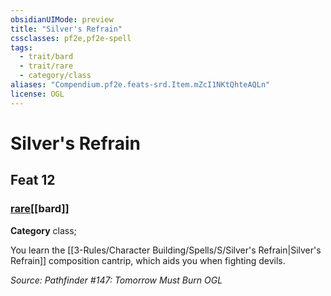 ```yaml
---
obsidianUIMode: preview
title: "Silver's Refrain"
cssclasses: pf2e,pf2e-spell
tags:
  - trait/bard
  - trait/rare
  - category/class
aliases: "Compendium.pf2e.feats-srd.Item.mZcI1NKtQhteAQLn"
license: OGL
---
```

# Silver's Refrain
## Feat 12
### [rare](rare.md "Rare Rarity Trait")[[bard]]

**Category** class; 




You learn the [[3-Rules/Character Building/Spells/S/Silver's Refrain|Silver's Refrain]] composition cantrip, which aids you when fighting devils.

*Source: Pathfinder #147: Tomorrow Must Burn*
*OGL*